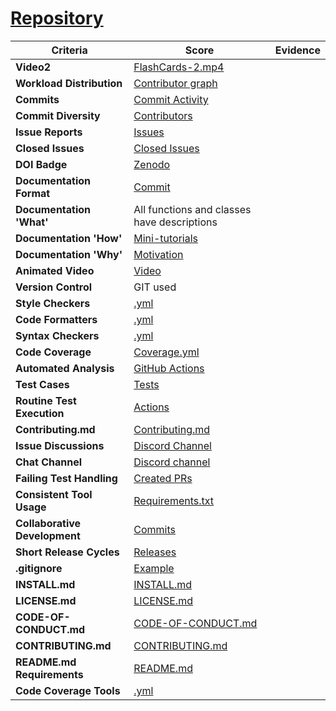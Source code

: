 # [Repository](https://github.com/WolfByteCollective/FlashCards)

| Criteria   | Score | Evidence |
|------------|-------|----------|
| **Video2** | [FlashCards-2.mp4](https://github.com/WolfByteCollective/FlashCards/blob/main/docs/FlashCards-2.mp4) |
| **Workload Distribution** | [Contributor graph](https://github.com/WolfByteCollective/FlashCards/graphs/contributors) |
| **Commits**  | [Commit Activity](https://github.com/WolfByteCollective/FlashCards/graphs/commit-activity) |
| **Commit Diversity**  | [Contributors](https://github.com/WolfByteCollective/FlashCards/graphs/contributors) |
| **Issue Reports**  | [Issues](https://github.com/WolfByteCollective/FlashCards/issues) |
| **Closed Issues**  | [Closed Issues](https://github.com/WolfByteCollective/FlashCards/issues?q=is%3Aissue+is%3Aclosed) |
| **DOI Badge**  | [Zenodo](https://zenodo.org/records/14027532) |
| **Documentation Format**  | [Commit](https://github.com/WolfByteCollective/FlashCards/commit/main) |
| **Documentation 'What'**  | All functions and classes have descriptions |
| **Documentation 'How'**  | [Mini-tutorials](https://github.com/WolfByteCollective/FlashCards/blob/main/README.md#description) |
| **Documentation 'Why'**  | [Motivation](https://github.com/WolfByteCollective/FlashCards/blob/main/README.md#description) |
| **Animated Video**  | [Video](https://github.com/WolfBYteCollective/FlashCards/blob/main/README.md#watch-flashcards-in-action) |
| **Version Control**  | GIT used |
| **Style Checkers**  | [.yml](https://github.com/WolfByteCollective/FlashCards/blob/main/.github/workflows/Application.yml) |
| **Code Formatters**  | [.yml](https://github.com/WolfByteCollective/FlashCards/blob/main/.github/workflows/Application.yml) |
| **Syntax Checkers**  | [.yml](https://github.com/WolfByteCollective/FlashCards/blob/main/.github/workflows/Application.yml) |
| **Code Coverage**  | [Coverage.yml](https://github.com/WolfByteCollective/FlashCards/blob/main/.github/workflows/Coverage.yml) |
| **Automated Analysis** | [GitHub Actions](https://github.com/WolfByteCollective/FlashCards/actions) |
| **Test Cases** | [Tests](https://github.com/WolfByteCollective/FlashCards/tree/main/backend/test) |
| **Routine Test Execution** | [Actions](https://github.com/WolfByteCollective/FlashCards/actions) |
| **Contributing.md** | [Contributing.md](https://github.com/WolfByteCollective/FlashCards/blob/main/Contributing.md) |
| **Issue Discussions** | [Discord Channel](https://github.com/WolfByteCollective/FlashCards/blob/main/images/discord_discussions.png) |
| **Chat Channel** | [Discord channel](https://github.com/WolfByteCollective/FlashCards/blob/main/images/discord_discussions.png) |
| **Failing Test Handling**  | [Created PRs](https://github.com/WolfByteCollective/FlashCards/pulls) |
| **Consistent Tool Usage**  | [Requirements.txt](https://github.com/WolfByteCollective/FlashCards/blob/main/backend/requirements.txt) |
| **Collaborative Development**  | [Commits](https://github.com/WolfByteCollective/FlashCards/commits/main) |
| **Short Release Cycles**  | [Releases](https://github.com/WolfByteCollective/FlashCards/releases) |
| **.gitignore** | [Example](https://github.com/github/gitignore) |
| **INSTALL.md** | [INSTALL.md](https://github.com/WolfByteCollective/FlashCards) |
| **LICENSE.md**  | [LICENSE.md](https://github.com/WolfByteColective/FlashCards) |
| **CODE-OF-CONDUCT.md** | [CODE-OF-CONDUCT.md](https://github.com/WolfByteCollective/FlashCards) |
| **CONTRIBUTING.md** | [CONTRIBUTING.md](https://github.com/WolfByteCollective/FlashCards) |
| **README.md Requirements**  | [README.md](https://github.com/WolfByteCollective/FlashCards) |
| **Code Coverage Tools**  | [.yml](https://github.com/WolfByteCollective/FlashCards/blob/main/.github/workflows/Application.yml) |


